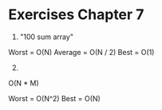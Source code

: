 # Exercises Chapter 7

1) "100 sum array"

Worst = O(N)
Average = O(N / 2)
Best = O(1)

2)

O(N * M)

Worst = O(N^2)
Best = O(N)
